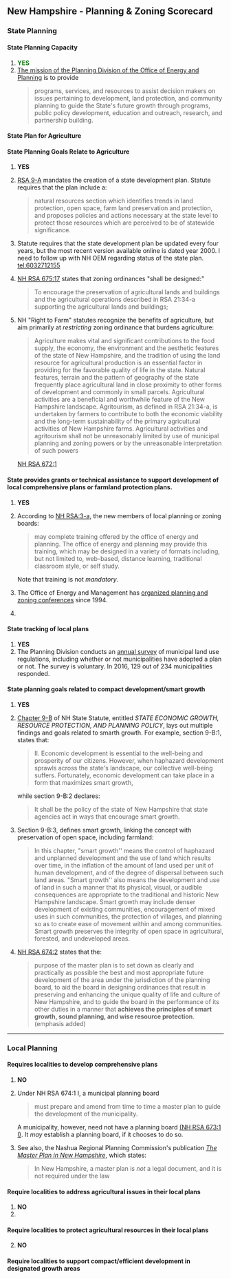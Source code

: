 ## New Hampshire - Planning & Zoning Scorecard

### State Planning

#### State Planning Capacity

1.  <span style="color:green">**YES**</span>
2.  [The mission of the Planning Division of the Office of Energy and Planning](https://www.nh.gov/oep/planning/index.htm) is to provide
    >programs, services, and resources to assist decision makers on issues pertaining to development, land protection, and community planning to guide the State's future growth through programs, public policy development, education and outreach, research, and partnership building.


####  State Plan for Agriculture

#### State Planning Goals Relate to Agriculture
1.  **YES**
2.  [RSA 9-A](http://www.gencourt.state.nh.us/rsa/html/I/9-A/9-A-1.htm) mandates the creation of a state development plan. Statute requires that the plan include a:
    >natural resources section which identifies trends in land protection, open space, farm land preservation and protection, and proposes policies and actions necessary at the state level to protect those resources which are perceived to be of statewide significance.

3.  Statute requires that the state development plan be updated every four years, but the most recent version available online is dated year 2000. I need to follow up with NH OEM regarding status of the state plan. <tel:6032712155>
3.  [NH RSA 675:17](http://www.gencourt.state.nh.us/rsa/html/LXIV/674/674-17.htm) states that zoning ordinances "shall be designed:"
    > To encourage the preservation of agricultural lands and buildings and the agricultural operations described in RSA 21:34-a supporting the agricultural lands and buildings;

4.  NH "Right to Farm" statutes recognize the benefits of agriculture, but aim primarily at *restricting* zoning ordinance that burdens agriculture:
    >Agriculture makes vital and significant contributions to the food supply, the economy, the environment and the aesthetic features of the state of New Hampshire, and the tradition of using the land resource for agricultural production is an essential factor in providing for the favorable quality of life in the state. Natural features, terrain and the pattern of geography of the state frequently place agricultural land in close proximity to other forms of development and commonly in small parcels. Agricultural activities are a beneficial and worthwhile feature of the New Hampshire landscape. Agritourism, as defined in RSA 21:34-a, is undertaken by farmers to contribute to both the economic viability and the long-term sustainability of the primary agricultural activities of New Hampshire farms. Agricultural activities and agritourism shall not be unreasonably limited by use of municipal planning and zoning powers or by the unreasonable interpretation of such powers

    [NH RSA 672:1](http://www.gencourt.state.nh.us/rsa/html/LXIV/672/672-mrg.htm)



#### State provides grants or technical assistance to support development of local comprehensive plans or farmland protection plans.

1. **YES**
2.  According to [NH RSA:3-a](http://www.gencourt.state.nh.us/rsa/html/LXIV/673/673-3-a.htm), the new members of local planning or zoning boards:
    >may complete training offered by the office of energy and planning. The office of energy and planning may provide this training, which may be designed in a variety of formats including, but not limited to, web-based, distance learning, traditional classroom style, or self study.

    Note that training is not *mandatory*.

3.  The Office of Energy and Management has [organized planning and zoning conferences](https://www.nh.gov/oep/planning/resources/conferences/index.htm) since 1994.
4.  



#### State tracking of local plans

1. **YES**
2. The Planning Division conducts an [annual survey](https://www.nh.gov/oep/planning/services/mrpa/land-use-survey.htm) of municipal land use regulations, including whether or not municipalities have adopted a plan or not. The survey is voluntary. In 2016, 129 out of 234 municipalities responded.

#### State planning goals related to compact development/smart growth

1.  **YES**
2.  [Chapter 9-B](http://www.gencourt.state.nh.us/rsa/html/I/9-B/9-B-mrg.htm) of NH State Statute, entitled *STATE ECONOMIC GROWTH, RESOURCE PROTECTION, AND PLANNING POLICY*, lays out multiple findings and goals related to smarth growth. For example, section 9-B:1, states that:
    > II. Economic development is essential to the well-being and prosperity of our citizens. However, when haphazard development sprawls across the state's landscape, our collective well-being suffers. Fortunately, economic development can take place in a form that maximizes smart growth,

    while section 9-B:2 declares:
    >It shall be the policy of the state of New Hampshire that state agencies act in ways that encourage smart growth.

3.  Section 9-B:3, defines smart growth, linking the concept with preservation of open space, including farmland:
    > In this chapter, "smart growth'' means the control of haphazard and unplanned development and the use of land which results over time, in the inflation of the amount of land used per unit of human development, and of the degree of dispersal between such land areas. "Smart growth'' also means the development and use of land in such a manner that its physical, visual, or audible consequences are appropriate to the traditional and historic New Hampshire landscape. Smart growth may include denser development of existing communities, encouragement of mixed uses in such communities, the protection of villages, and planning so as to create ease of movement within and among communities. Smart growth preserves the integrity of open space in agricultural, forested, and undeveloped areas.

4. [NH RSA 674:2](http://www.gencourt.state.nh.us/rsa/html/lxiv/674/674-2.htm) states that the:
    >purpose of the master plan is to set down as clearly and practically as possible the best and most appropriate future development of the area under the jurisdiction of the planning board, to aid the board in designing ordinances that result in preserving and enhancing the unique quality of life and culture of New Hampshire, and to guide the board in the performance of its other duties in a manner that **achieves the principles of smart growth, sound planning, and wise resource protection**. (emphasis added)



---

### Local Planning

#### Requires localities to develop comprehensive plans
1.  **NO**
2.  Under NH RSA 674:1 I, a municipal planning board
    >must prepare and amend from time to time a master plan to guide the development of the municipality.

    A municipality, however, need not have a planning board [(NH RSA 673:1 I)](http://www.gencourt.state.nh.us/rsa/html/LXIV/673/673-1.htm). It *may* establish a planning board, if it chooses to do so.

3.  See also, the Nashua Regional Planning Commission's publication [*The Master Plan in New Hampshire*](http://www.nashuarpc.org/files/5814/2988/4524/The_Master_Plan_in_NH_Final_2013-10-17.pdf), which states:
    >In New Hampshire, a master plan is *not* a legal document, and it is not required under the law



#### Require localities to address agricultural issues in their local plans

1. **NO**
2.


#### Require localities to protect agricultural resources in their local plans

2. **NO**


#### Require localities to support compact/efficient development in designated growth areas
